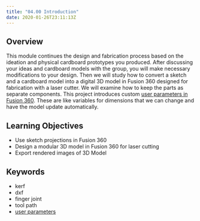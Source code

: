 ```yaml
---
title: "04.00 Introduction"
date: 2020-01-26T23:11:13Z
---
```


## Overview

This module continues the design and fabrication process based on the ideation and physical cardboard prototypes you produced. After discussing your ideas and cardboard models with the group, you will make necessary modifications to your design. Then we will study how to convert a sketch and a cardboard model into a digital 3D model in Fusion 360 designed for fabrication with a laser cutter. We will examine how to keep the parts as separate components. This project introduces custom [user parameters in Fusion 360](https://youtu.be/H6W-Og4YyZ8). These are like variables for dimensions that we can change and have the model update automatically.

## Learning Objectives

- Use sketch projections in Fusion 360
- Design a modular 3D model in Fusion 360 for laser cutting
- Export rendered images of 3D Model

## Keywords

- kerf
- dxf
- finger joint
- tool path
- [user parameters](../../../../3d-modeling/fusion-360/fusion-360-basic-user-parameters.md)
